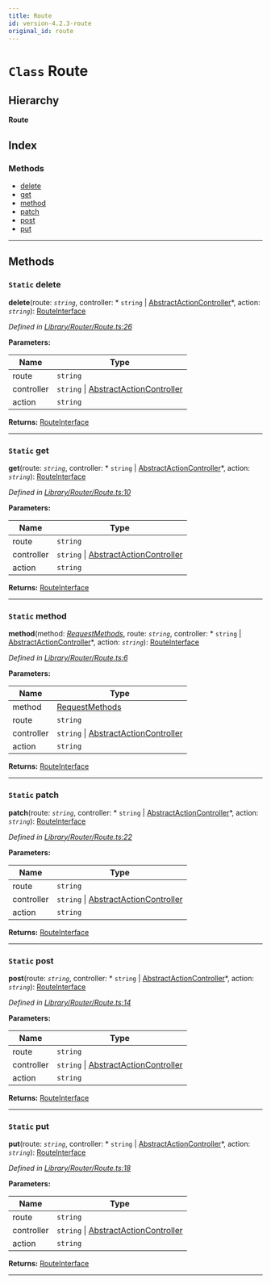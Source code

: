 ```yaml
---
title: Route
id: version-4.2.3-route
original_id: route
---
```


# `Class` Route

## Hierarchy

**Route**

## Index

### Methods

* [delete](route#delete)
* [get](route#get)
* [method](route#method)
* [patch](route#patch)
* [post](route#post)
* [put](route#put)

---

## Methods

<a id="delete"></a>

### `Static` delete

**delete**(route: *`string`*, controller: * `string` &#124; [AbstractActionController](abstractactioncontroller)*, action: *`string`*): [RouteInterface](../interfaces/routeinterface)

*Defined in [Library/Router/Route.ts:26](https://github.com/SpoonX/stix/blob/cb15ad1/src/Library/Router/Route.ts#L26)*

**Parameters:**

| Name | Type |
| ------ | ------ |
| route | `string` |
| controller |  `string` &#124; [AbstractActionController](abstractactioncontroller)|
| action | `string` |

**Returns:** [RouteInterface](../interfaces/routeinterface)

___
<a id="get"></a>

### `Static` get

**get**(route: *`string`*, controller: * `string` &#124; [AbstractActionController](abstractactioncontroller)*, action: *`string`*): [RouteInterface](../interfaces/routeinterface)

*Defined in [Library/Router/Route.ts:10](https://github.com/SpoonX/stix/blob/cb15ad1/src/Library/Router/Route.ts#L10)*

**Parameters:**

| Name | Type |
| ------ | ------ |
| route | `string` |
| controller |  `string` &#124; [AbstractActionController](abstractactioncontroller)|
| action | `string` |

**Returns:** [RouteInterface](../interfaces/routeinterface)

___
<a id="method"></a>

### `Static` method

**method**(method: *[RequestMethods](../enums/requestmethods)*, route: *`string`*, controller: * `string` &#124; [AbstractActionController](abstractactioncontroller)*, action: *`string`*): [RouteInterface](../interfaces/routeinterface)

*Defined in [Library/Router/Route.ts:6](https://github.com/SpoonX/stix/blob/cb15ad1/src/Library/Router/Route.ts#L6)*

**Parameters:**

| Name | Type |
| ------ | ------ |
| method | [RequestMethods](../enums/requestmethods) |
| route | `string` |
| controller |  `string` &#124; [AbstractActionController](abstractactioncontroller)|
| action | `string` |

**Returns:** [RouteInterface](../interfaces/routeinterface)

___
<a id="patch"></a>

### `Static` patch

**patch**(route: *`string`*, controller: * `string` &#124; [AbstractActionController](abstractactioncontroller)*, action: *`string`*): [RouteInterface](../interfaces/routeinterface)

*Defined in [Library/Router/Route.ts:22](https://github.com/SpoonX/stix/blob/cb15ad1/src/Library/Router/Route.ts#L22)*

**Parameters:**

| Name | Type |
| ------ | ------ |
| route | `string` |
| controller |  `string` &#124; [AbstractActionController](abstractactioncontroller)|
| action | `string` |

**Returns:** [RouteInterface](../interfaces/routeinterface)

___
<a id="post"></a>

### `Static` post

**post**(route: *`string`*, controller: * `string` &#124; [AbstractActionController](abstractactioncontroller)*, action: *`string`*): [RouteInterface](../interfaces/routeinterface)

*Defined in [Library/Router/Route.ts:14](https://github.com/SpoonX/stix/blob/cb15ad1/src/Library/Router/Route.ts#L14)*

**Parameters:**

| Name | Type |
| ------ | ------ |
| route | `string` |
| controller |  `string` &#124; [AbstractActionController](abstractactioncontroller)|
| action | `string` |

**Returns:** [RouteInterface](../interfaces/routeinterface)

___
<a id="put"></a>

### `Static` put

**put**(route: *`string`*, controller: * `string` &#124; [AbstractActionController](abstractactioncontroller)*, action: *`string`*): [RouteInterface](../interfaces/routeinterface)

*Defined in [Library/Router/Route.ts:18](https://github.com/SpoonX/stix/blob/cb15ad1/src/Library/Router/Route.ts#L18)*

**Parameters:**

| Name | Type |
| ------ | ------ |
| route | `string` |
| controller |  `string` &#124; [AbstractActionController](abstractactioncontroller)|
| action | `string` |

**Returns:** [RouteInterface](../interfaces/routeinterface)

___

